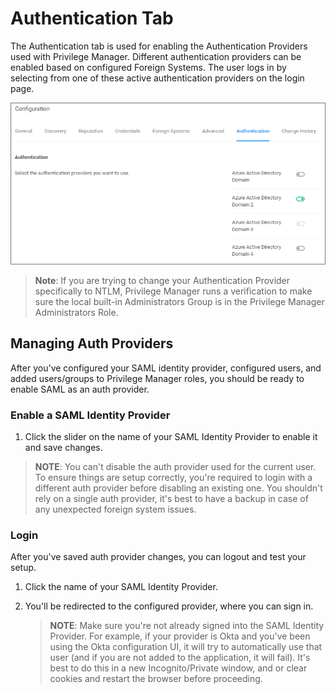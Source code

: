 [title]: # (Authentication Tab)
[tags]: # (authentication provider)
[priority]: # (1)
# Authentication Tab

The Authentication tab is used for enabling the Authentication Providers used with Privilege Manager. Different authentication providers can be enabled based on configured Foreign Systems. The user logs in by selecting from one of these active authentication providers on the login page.

![auth tab](images/config-auth.png "Authentication tab to select the authentication provider")

>**Note**:
>If you are trying to change your Authentication Provider specifically to NTLM, Privilege Manager runs a verification to make sure the local built-in Administrators Group is in the Privilege Manager Administrators Role.

## Managing Auth Providers

After you've configured your SAML identity provider, configured users, and added users/groups to Privilege Manager roles, you should be ready to enable SAML as an auth provider.

### Enable a SAML Identity Provider

1. Click the slider on the name of your SAML Identity Provider to enable it and save changes.

>**NOTE**: You can't disable the auth provider used for the current user. To ensure things are setup correctly, you're required to login with a different auth provider before disabling an existing one. You shouldn't rely on a single auth provider, it's best to have a backup in case of any unexpected foreign system issues.

### Login

After you've saved auth provider changes, you can logout and test your setup.

1. Click the name of your SAML Identity Provider.
1. You'll be redirected to the configured provider, where you can sign in.

   >**NOTE**: Make sure you're not already signed into the SAML Identity Provider. For example, if your provider is Okta and you've been using the Okta configuration UI, it will try to automatically use that user (and if you are not added to the application, it will fail). It's best to do this in a new Incognito/Private window, and or clear cookies and restart the browser before proceeding.
